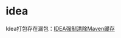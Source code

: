 # idea

Idea打包存在漏包：[IDEA强制清除Maven缓存](https://blog.csdn.net/weixin_45109720/article/details/111912633)

‍
